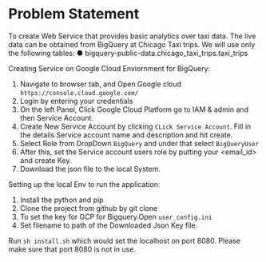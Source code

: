 # Problem Statement
To create Web Service that provides basic analytics over taxi data. 
The live data can be obtained from BigQuery at Chicago Taxi trips. 
We will use only the following tables:
● bigquery-public-data.chicago_taxi_trips.taxi_trips

Creating Service on Google Cloud Enviornment for BigQuery: 
1. Navigate to browser tab, and Open Google cloud `https://console.cloud.google.com/`
2. Login by entering your credentials
3. On the left Panel, Click Google Cloud Platform go to IAM & admin and then Service Account.
4. Create New Service Account by clicking `CLick Service Account`.
    Fill in the details Service account name and description and hit create. 
5. Select Role from DropDown `BigQuery` and under that select  `BigQueryUser`
6. After this, set the Service account users role by putting your <email_id> and create Key.
7. Download the json file to the local System.

Setting up the local Env to run the application:
1. Install the python and pip 
2. Clone the project from github by git clone <project path>
3. To set the key for GCP for Bigquery.Open `user_config.ini` 
4. Set filename to path of the Downloaded Json Key file.

Run `sh install.sh` which would set the localhost on port 8080. 
Please make sure that port 8080 is not in use.





   
